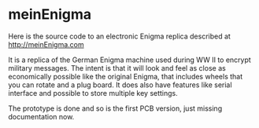 # meinEnigma

Here is the source code to an electronic Enigma replica described at
http://meinEnigma.com

It is a replica of the German Enigma machine used during WW II to encrypt military 
messages. The intent is that it will look and feel as close as economically possible
like the original Enigma, that includes wheels that you can rotate and a plug board.
It does also have features like serial interface and possible to store multiple key settings.

The prototype is done and so is the first PCB version, just missing documentation now.
